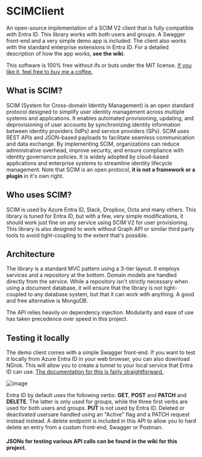 # SCIMClient
An open-source implementation of a SCIM V2 client that is fully compatible with Entra ID. This library works with both users and groups. A Swagger front-end and a very simple demo app is included. The client also works with the standard enterprise extensions in Entra ID.  For a detailed description of how the app works, **see the wiki**.

This software is 100% free without ifs or buts under the MIT license. [If you like it, feel free to buy me a coffee.](https://buymeacoffee.com/Tobiesen)

## What is SCIM?

SCIM (System for Cross-domain Identity Management) is an open standard protocol designed to simplify user identity management across multiple systems and applications. It enables automated provisioning, updating, and deprovisioning of user accounts by synchronizing identity information between identity providers (IdPs) and service providers (SPs). SCIM uses REST APIs and JSON-based payloads to facilitate seamless communication and data exchange. By implementing SCIM, organizations can reduce administrative overhead, improve security, and ensure compliance with identity governance policies. It is widely adopted by cloud-based applications and enterprise systems to streamline identity lifecycle management. Note that SCIM is
an open protocol, **it is not a framework or a plugin** in it's own right.

## Who uses SCIM?

SCIM is used by Azure Entra ID, Slack, Dropbox, Octa and many others. This library is tuned for Entra ID, but with a few, very simple modifications, it should work just fine on any service using SCIM V2 for user provisioning. This library is also designed to work without Graph API or similar third party tools to avoid tight-coupling to the extent that's possible.

## Architecture

The library is a standard MVC pattern using a 3-tier layout. It employs services and a repository at the bottom. Domain models are handled directly from the service. While a repository isn't strictly necessary when using a document database, it will ensure that the library is not tight-coupled to any database system, but that it can work with anything. A good and free alternative is MongoDB.

The API relies heavily on dependency injection. Modularity and ease of use has taken precedence over speed in this project.

## Testing it locally

The demo client comes with a simple Swagger front-end. If you want to test it locally from Azure Entra ID in your web browser, you can also download NGrok. This will allow you to create a tunnel to your local service that Entra ID can use. [The documentation for this is fairly straightforward.](https://ngrok.com/docs/getting-started/)

![image](https://github.com/user-attachments/assets/a2f55159-df4b-4424-a1ad-7ea2541bd3a2)

Entra ID by default uses the following verbs: **GET**, **POST** and **PATCH** and **DELETE**. The latter is only used for groups, while the three first verbs are used for both users and groups. **PUT** is not used by Entra ID. Deleted or deactivated usersare handled using an "Active" flag and a PATCH request instead instead. A delete endpoint is included in this API to allow you to hard delete an entry from a custom front-end, Swagger or Postman.

#### JSONs for testing various API calls can be found in the wiki for this project.

